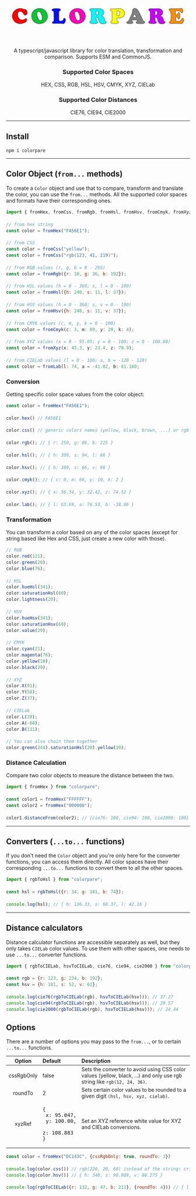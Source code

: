 <h1 align="center" style="font-size: 60px">
</br>
  <img width="500px" src="logo/v1.svg" />
</br>
</h1>
<article>
  <p align="center">
  A typescript/javascript library for color translation, transformation and comparison. Supports ESM and CommonJS.
  </p>
</article>
<article>
<h3 align="center">
Supported Color Spaces
</h3>
<p align="center" >
HEX, CSS, RGB, HSL, HSV, CMYK, XYZ, CIELab
</p>
</article>
<article>
<h3 align="center">
Supported Color Distances
</h3>
<p align="center" >
CIE76, CIE94, CIE2000
</p>
</article>

---

## Install
```
npm i colorpare
```

---

## Color Object (`from...` methods)

To create a `Color` object and use that to compare, transform and translate the color, you can use the `from...` methods. All the supported color spaces and formats have their corresponding ones.

```javascript
import { fromHex, fromCss, fromRgb, fromHsl, fromHsv, fromCmyk, fromXyz, fromCIELab } from "colorpare";

// from hex string
const color = fromHex("FA56E1");

// from CSS
const color = fromCss("yellow");
const color = fromCss("rgb(123, 41, 219)");

// from RGB values (r, g, b = 0 - 255)
const color = fromRgb({r: 10, g: 36, b: 192});

// from HSL values (h = 0 - 360; s, l = 0 - 100)
const color = fromHsl({h: 240, s: 11, l: 37});

// from HSV values (h = 0 - 360; s, v = 0 - 100)
const color = fromHsv({h: 240, s: 11, v: 37});

// from CMYK values (c, m, y, k = 0 - 100)
const color = fromCmyk(c: 3, m: 89, y: 29, k: 4);

// from XYZ values (x = 0 - 95.05; y = 0 - 100; z = 0 - 108.88)
const color = fromXyz(x: 45.3, y: 23.4, z: 78.9);

// from CIELab values (l = 0 - 100; a, b = -128 - 128)
const color = fromLab(l: 74, a = -41.02, b: 81.160;
```
### Conversion
Getting specific color space values from the color object:
```js
const color = fromHex("FA56E1");

color.hex() // FA56E1

color.css() // generic colors names (yellow, black, brown, ...) or rgb string like rgb(32, 88, 51)

color.rgb(); // { r: 250, g: 86, b: 225 }

color.hsl(); // { h: 309, s: 94, l: 66 }

color.hsv(); // { h: 309, s: 66, v: 98 }

color.cmyk(); // { c: 0, m: 66, y: 10, k: 2 }

color.xyz(); // { x: 56.34, y: 32.42, z: 74.52 }

color.lab(); // { l: 63.69, a: 76.53, b: -38.86 }
```
### Transformation
You can transform a color based on any of the color spaces (except for string based like Hex and CSS, just create a new color with those).
```js
// RGB
color.red(121);
color.green(20);
color.blue(76);

// HSL
color.hueHsl(341);
color.saturationHsl(60);
color.lightness(20);

// HSV
color.hueHsv(341);
color.saturationHsv(60);
color.value(29);

// CMYK
color.cyan(21);
color.magenta(76);
color.yellow(10);
color.black(29);

// XYZ
color.X(91);
color.Y(58);
color.Z(37);

// CIELab
color.L(28);
color.A(-60);
color.B(111);

// You can also chain them together
color.green(244).saturationHsl(20).yellow(10);
```
### Distance Calculation
Compare two color objects to measure the distance between the two.
```js
import { fromHex } from "colorpare";

const color1 = fromHex("FFFFFF");
const color2 = fromHex("000000");

color1.distanceFrom(color2); // {cie76: 100, cie94: 100, cie2000: 100}
```

---

## Converters (`...to...` functions)
If you don't need the `Color` object and you're only here for the converter functions, you can access them directly. All color spaces have their corresponding `...to...` functions to convert them to all the other spaces.
```js
import { rgbToHsl } from "colorpare";

const hsl = rgbToHsl({r: 34, g: 181, b: 74});

console.log(hsl); // { h: 136.33, s: 68.37, l: 42.16 }
```

---

## Distance calculators
Distance calculator functions are accessible separately as well, but they only takes `CIELab` color values. To use them with other spaces, one needs to use `...to...` converter functions.

```js
import { rgbToCIELab, hsvToCIELab, cie76, cie94, cie2000 } from "colorpare";

const rgb = {r: 123, g: 234, b: 192};
const hsv = {h: 181, s: 52, v: 61};

console.log(cie76(rgbToCIELab(rgb), hsvToCIELab(hsv))); // 37.27
console.log(cie94(rgbToCIELab(rgb), hsvToCIELab(hsv))); // 29.57
console.log(cie2000(rgbToCIELab(rgb), hsvToCIELab(hsv))); // 24.44
```

## Options
There are a number of options you may pass to the `from...`, or to certain `...to...` functions.

| Option | Default | Description |
| :---: | :---- | :---- |
| cssRgbOnly | false | Sets the converter to avoid using CSS color values (yellow, black, ...) and only use rgb string like `rgb(12, 24, 36)`. |
| roundTo | 2 | Sets certain color values to be rounded to a given digit `(hsl, hsv, xyz, cielab)`. |
| xyzRef | <pre>{<br>  x: 95.047,<br>  y: 100.00,<br>  z: 108.883<br>}</pre> | Set an XYZ reference white value for XYZ and CIELab conversions. |

```js
const color = fromHex("DC143C", {cssRgbOnly: true, roundTo: 3})

console.log(color.css()) // rgb(220, 20, 60) isntead of the string: crimson
console.log(color.hsv()) // { h: 348, s: 90.909, v: 86.275 }

console.log(rgbToCIELab({r: 132, g: 47, b: 211}, {roundTo: 4})) // { l: 40.6409, a: 64.1968, b: -68.7356 }
```